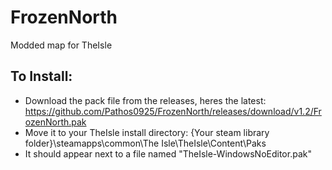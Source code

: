 # FrozenNorth
Modded map for TheIsle

## To Install:

- Download the pack file from the releases, heres the latest: https://github.com/Pathos0925/FrozenNorth/releases/download/v1.2/FrozenNorth.pak
- Move it to your TheIsle install directory: {Your steam library folder}\steamapps\common\The Isle\TheIsle\Content\Paks
- It should appear next to a file named "TheIsle-WindowsNoEditor.pak"
